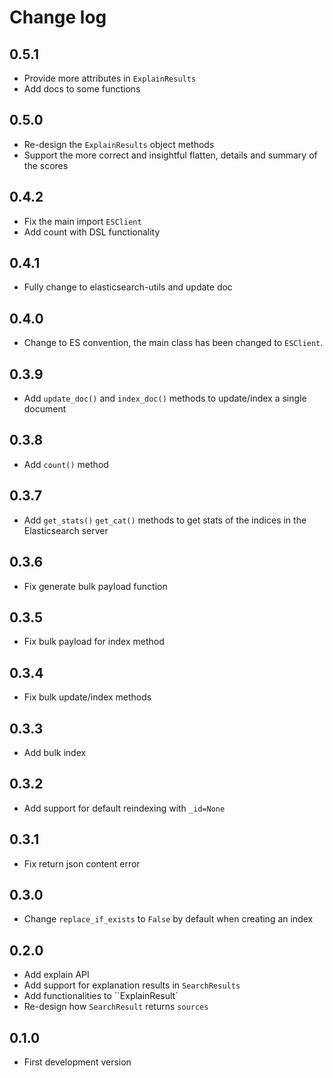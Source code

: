 # Change log
## 0.5.1
* Provide more attributes in `ExplainResults`
* Add docs to some functions

## 0.5.0
* Re-design the `ExplainResults` object methods
* Support the more correct and insightful flatten, details and summary of the scores

## 0.4.2
* Fix the main import `ESClient`
* Add count with DSL functionality

## 0.4.1
* Fully change to elasticsearch-utils and update doc

## 0.4.0
* Change to ES convention, the main class has been changed to `ESClient`.

## 0.3.9
* Add `update_doc()` and `index_doc()` methods to update/index a single document

## 0.3.8
* Add `count()` method

## 0.3.7
* Add `get_stats()` `get_cat()` methods to get stats of the indices in the Elasticsearch server

## 0.3.6
* Fix generate bulk payload function

## 0.3.5
* Fix bulk payload for index method

## 0.3.4
* Fix bulk update/index methods

## 0.3.3
* Add bulk index

## 0.3.2
* Add support for default reindexing with `_id=None`

## 0.3.1
* Fix return json content error

## 0.3.0
* Change `replace_if_exists` to `False` by default when creating an index

## 0.2.0
* Add explain API
* Add support for explanation results in `SearchResults`
* Add functionalities to ``ExplainResult`
* Re-design how `SearchResult` returns `sources`

## 0.1.0
* First development version